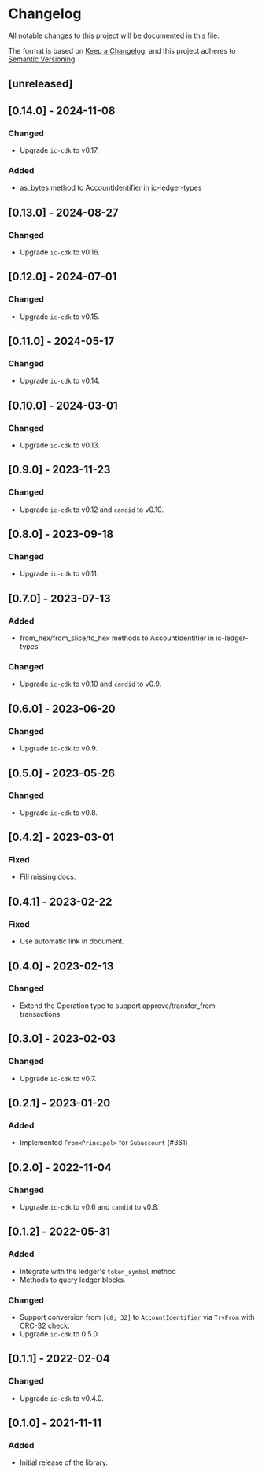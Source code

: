 # Changelog
All notable changes to this project will be documented in this file.

The format is based on [Keep a Changelog](https://keepachangelog.com/en/1.0.0/),
and this project adheres to [Semantic Versioning](https://semver.org/spec/v2.0.0.html).

## [unreleased]

## [0.14.0] - 2024-11-08

### Changed

- Upgrade `ic-cdk` to v0.17.

### Added
- as_bytes method to AccountIdentifier in ic-ledger-types

## [0.13.0] - 2024-08-27

### Changed

- Upgrade `ic-cdk` to v0.16.

## [0.12.0] - 2024-07-01

### Changed

- Upgrade `ic-cdk` to v0.15.

## [0.11.0] - 2024-05-17

### Changed

- Upgrade `ic-cdk` to v0.14.

## [0.10.0] - 2024-03-01

### Changed
- Upgrade `ic-cdk` to v0.13.

## [0.9.0] - 2023-11-23

### Changed
- Upgrade `ic-cdk` to v0.12 and `candid` to v0.10.

## [0.8.0] - 2023-09-18

### Changed
- Upgrade `ic-cdk` to v0.11.

## [0.7.0] - 2023-07-13

### Added
- from_hex/from_slice/to_hex methods to AccountIdentifier in ic-ledger-types

### Changed
- Upgrade `ic-cdk` to v0.10 and `candid` to v0.9.

## [0.6.0] - 2023-06-20
### Changed
- Upgrade `ic-cdk` to v0.9.

## [0.5.0] - 2023-05-26
### Changed
- Upgrade `ic-cdk` to v0.8.

## [0.4.2] - 2023-03-01
### Fixed
- Fill missing docs.

## [0.4.1] - 2023-02-22
### Fixed
- Use automatic link in document.

## [0.4.0] - 2023-02-13
### Changed
- Extend the Operation type to support approve/transfer_from transactions.

## [0.3.0] - 2023-02-03
### Changed
- Upgrade `ic-cdk` to v0.7.

## [0.2.1] - 2023-01-20

### Added

- Implemented `From<Principal>` for `Subaccount` (#361)

## [0.2.0] - 2022-11-04
### Changed
- Upgrade `ic-cdk` to v0.6 and `candid` to v0.8.

## [0.1.2] - 2022-05-31
### Added
- Integrate with the ledger's `token_symbol` method
- Methods to query ledger blocks.

### Changed
- Support conversion from `[u8; 32]` to `AccountIdentifier` via `TryFrom` with CRC-32 check.
- Upgrade `ic-cdk` to 0.5.0

## [0.1.1] - 2022-02-04
### Changed
- Upgrade `ic-cdk` to v0.4.0.

## [0.1.0] - 2021-11-11
### Added
- Initial release of the library.
